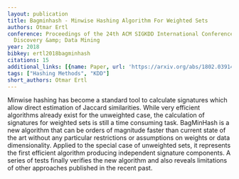 ```yaml
---
layout: publication
title: Bagminhash - Minwise Hashing Algorithm For Weighted Sets
authors: Otmar Ertl
conference: Proceedings of the 24th ACM SIGKDD International Conference on Knowledge
  Discovery &amp; Data Mining
year: 2018
bibkey: ertl2018bagminhash
citations: 15
additional_links: [{name: Paper, url: 'https://arxiv.org/abs/1802.03914'}]
tags: ["Hashing Methods", "KDD"]
short_authors: Otmar Ertl
---
```

Minwise hashing has become a standard tool to calculate signatures which
allow direct estimation of Jaccard similarities. While very efficient
algorithms already exist for the unweighted case, the calculation of signatures
for weighted sets is still a time consuming task. BagMinHash is a new algorithm
that can be orders of magnitude faster than current state of the art without
any particular restrictions or assumptions on weights or data dimensionality.
Applied to the special case of unweighted sets, it represents the first
efficient algorithm producing independent signature components. A series of
tests finally verifies the new algorithm and also reveals limitations of other
approaches published in the recent past.